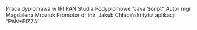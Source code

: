 Praca dyplomawa w IPI PAN Studia Podyplomowe "Java Script"
Autor mgr Magdalena Mroziuk
Promotor dr inż. Jakub Chłapiński
tytuł aplikacji "PAN*PIZZA"